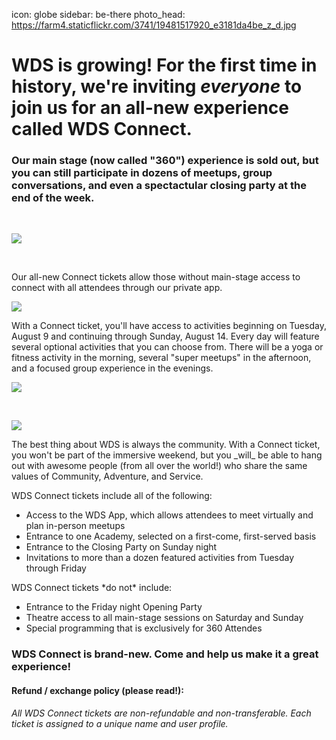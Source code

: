 icon: globe
sidebar: be-there
photo_head: https://farm4.staticflickr.com/3741/19481517920_e3181da4be_z_d.jpg

# WDS is growing! For the first time in history, we're inviting _everyone_ to join us for an all-new experience called WDS Connect.

<div class="zig-zags_blue"></div>
<h3 class="sub-karla">Our main stage (now called "360") experience is sold out, but you can still participate in dozens of meetups, group conversations, and even a spectactular closing party at the end of the week.</h3>
<script src="//checkout.stripe.com/checkout.js"></script>
<div class="ticket-purchase-area"></div>
<br>

![](https://farm4.staticflickr.com/3739/19609697715_004f842f01_z_d.jpg)

<br>
<p>Our all-new Connect tickets allow those without main-stage access to connect with all attendees through our private app.</p>

![](https://farm4.staticflickr.com/3741/19481517920_e3181da4be_z_d.jpg)
<br>
<p>With a Connect ticket, you'll have access to activities beginning on Tuesday, August 9 and continuing through Sunday, August 14. Every day will feature several optional activities that you can choose from. There will be a yoga or fitness activity in the morning, several "super meetups" in the afternoon, and a focused group experience in the evenings. </p>

![](https://farm4.staticflickr.com/3873/14638042061_9afbe0f0fc_z_d.jpg)

<br>
<div class="ticket-purchase-area"></div>

![](https://farm3.staticflickr.com/2928/14660844313_286048b021_z_d.jpg)

<p>The best thing about WDS is always the community. With a Connect ticket, you won't be part of the immersive weekend, but you _will_ be able to hang out with awesome people (from all over the world!) who share the same values of Community, Adventure, and Service. </p>

<p>WDS Connect tickets include all of the following:</p>

* Access to the WDS App, which allows attendees to meet virtually and plan in-person meetups
* Entrance to one Academy, selected on a first-come, first-served basis
* Entrance to the Closing Party on Sunday night
* Invitations to more than a dozen featured activities from Tuesday through Friday

<p>WDS Connect tickets *do not* include:</p>

* Entrance to the Friday night Opening Party
* Theatre access to all main-stage sessions on Saturday and Sunday
* Special programming that is exclusively for 360 Attendes

### WDS Connect is brand-new. Come and help us make it a great experience! 

<div class="ticket-purchase-area"></div>

#### Refund / exchange policy (please read!):

_All WDS Connect tickets are non-refundable and non-transferable. Each ticket is assigned to a unique name and user profile._


